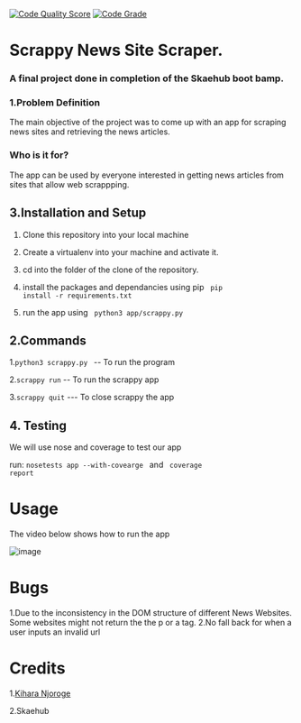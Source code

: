 [![Code Quality Score](https://www.code-inspector.com/project/24614/score/svg)](https://frontend.code-inspector.com/project/24614/preferences)   [![Code Grade](https://www.code-inspector.com/project/24614/status/svg)](https://frontend.code-inspector.com/project/24614/preferences)

# Scrappy News Site Scraper.
### A final project done in completion of the Skaehub boot bamp.

### 1.Problem Definition
The main objective of the project was to come up with an app for scraping news sites and retrieving the news articles.

### Who is it for?
The app can be used by everyone interested in getting news articles from sites that allow web scrappping.
   
   
## 3.Installation and Setup

1. Clone this repository into your local machine

2. Create a virtualenv into your machine and activate it.

3. cd into the folder of the clone of the repository.

4. install the packages and dependancies using pip <code> pip install -r requirements.txt </code>

5. run the app using <code> python3 app/scrappy.py </code>


## 2.Commands
   1.<code>python3 scrappy.py </code> -- To run the program
   
   2.<code>scrappy run</code> -- To run the scrappy app
   
   3.<code>scrappy quit</code> ---  To close scrappy the app
   

## 4. Testing
We will use nose and coverage to test our app

run: 
    <code>nosetests app --with-covearge </code> and <code> coverage report </code>
    
# Usage
The video below shows how to run the app 

![image](https://github.com/Babuuh/News-Site-Scraper-CLI/blob/master/scrappy.gif)

  
# Bugs
1.Due to the inconsistency in the DOM structure of different News Websites. Some websites might not return the the p or a tag.
2.No fall back for when a user inputs an invalid url


# Credits
1.[Kihara Njoroge](https://github.com/Babuuh)

2.Skaehub
